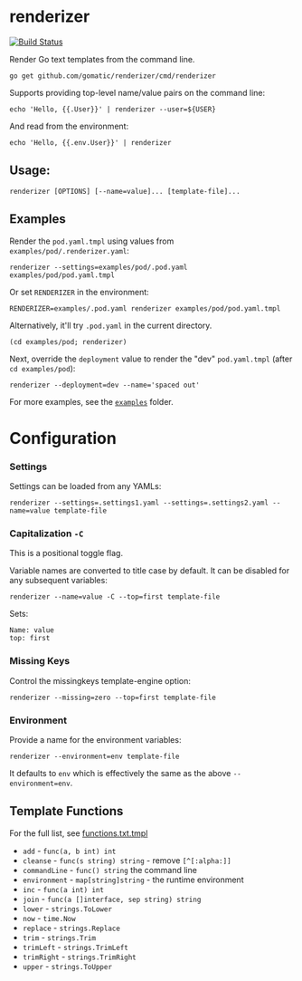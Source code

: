 # renderizer

[![Build Status](https://travis-ci.org/gomatic/renderizer.svg?branch=master)](https://travis-ci.org/gomatic/renderizer)

Render Go text templates from the command line.

    go get github.com/gomatic/renderizer/cmd/renderizer

Supports providing top-level name/value pairs on the command line:

    echo 'Hello, {{.User}}' | renderizer --user=${USER}

And read from the environment: 

    echo 'Hello, {{.env.User}}' | renderizer

## Usage:

    renderizer [OPTIONS] [--name=value]... [template-file]...

## Examples

Render the `pod.yaml.tmpl` using values from `examples/pod/.renderizer.yaml`:

    renderizer --settings=examples/pod/.pod.yaml examples/pod/pod.yaml.tmpl

Or set `RENDERIZER` in the environment:

    RENDERIZER=examples/.pod.yaml renderizer examples/pod/pod.yaml.tmpl

Alternatively, it'll try `.pod.yaml` in the current directory.

    (cd examples/pod; renderizer)

Next, override the `deployment` value to render the "dev" `pod.yaml.tmpl` (after `cd examples/pod`):

    renderizer --deployment=dev --name='spaced out'

For more examples, see the [`examples`](examples) folder.

# Configuration

### Settings

Settings can be loaded from any YAMLs:

    renderizer --settings=.settings1.yaml --settings=.settings2.yaml --name=value template-file

### Capitalization `-C`

This is a positional toggle flag.

Variable names are converted to title case by default. It can be disabled for any subsequent variables:

    renderizer --name=value -C --top=first template-file

Sets:

    Name: value
    top: first

### Missing Keys

Control the missingkeys template-engine option:

    renderizer --missing=zero --top=first template-file

### Environment

Provide a name for the environment variables:

    renderizer --environment=env template-file

It defaults to `env` which is effectively the same as the above `--environment=env`.

## Template Functions

For the full list, see [functions.txt.tmpl](examples/functions/functions.txt.tmpl)

- `add` - `func(a, b int) int`
- `cleanse` - `func(s string) string` - remove `[^[:alpha:]]`
- `commandLine` - `func() string` the command line
- `environment` - `map[string]string` - the runtime environment
- `inc` - `func(a int) int`
- `join` - `func(a []interface, sep string) string`
- `lower` - `strings.ToLower`
- `now` - `time.Now`
- `replace` - `strings.Replace`
- `trim` - `strings.Trim`
- `trimLeft` - `strings.TrimLeft`
- `trimRight` - `strings.TrimRight`
- `upper` - `strings.ToUpper`
